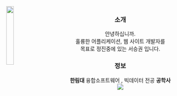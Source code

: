 <img align="left" style="width:20%;" src="https://github.com/user-attachments/assets/9220527f-2acb-4202-8035-0c1382c0174e"/>

<div align="center">

### 소개
안녕하십니까.<br>훌륭한 어플리케이션, 웹 사이트 개발자를<br>목표로 정진중에 있는 서승권 입니다.
### 정보
<b>한림대</b> 융합소프트웨어 , 빅데이터 전공 <b>공학사</b><br>
<a href="https://chivalrous-saffron-326.notion.site/RESUME-b08978d8a93145c6a2c721a510845762?pvs=4" target="_blank">
    <img src="https://img.shields.io/badge/BIO-E6E6E6?style=for-the-badge&logo=Bun&logoColor=gray" />
</a>


</div>


<br><br>

<div align="center">


